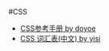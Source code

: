 #CSS

- [CSS参考手册 by doyoe](http://css.doyoe.com/)
- [CSS 词汇表(中文) by yisi](http://yisibl.github.io/css-vocabulary/)